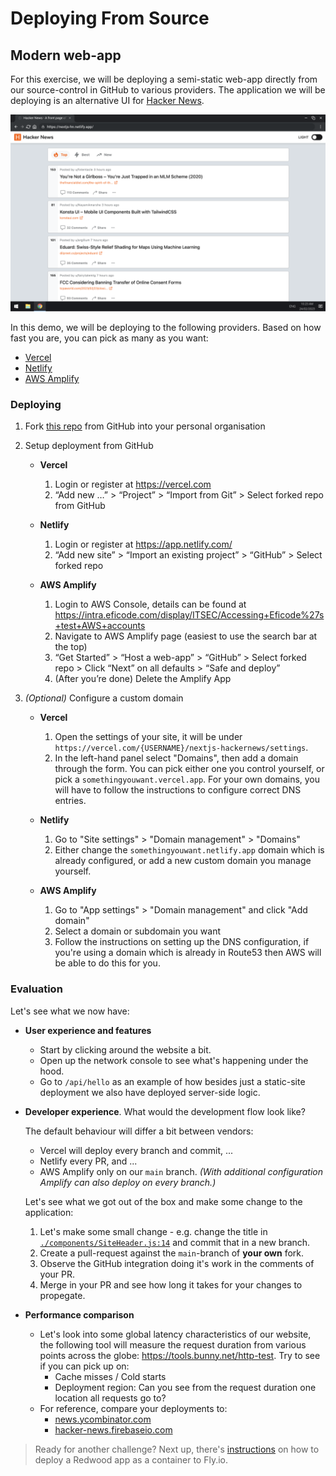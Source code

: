 # Deploying From Source

## Modern web-app

For this exercise, we will be deploying a semi-static web-app directly from our source-control in GitHub to various providers.
The application we will be deploying is an alternative UI for [Hacker News](https://news.ycombinator.com/).

![Screenshot](./imgs/hn-netlify.png)

In this demo, we will be deploying to the following providers. Based on how fast you are, you can pick as many as you want:

- [Vercel](https://vercel.com)
- [Netlify](https://netlify.com)
- [AWS Amplify](https://aws.amazon.com/amplify/)

### Deploying

1. Fork [this repo](https://github.com/Addono/nextjs-hackernews) from GitHub into your personal organisation
2. Setup deployment from GitHub

   - **Vercel**

     1. Login or register at https://vercel.com
     2. “Add new …” > “Project” > “Import from Git” > Select forked repo from GitHub

   - **Netlify**

     1. Login or register at https://app.netlify.com/
     2. “Add new site” > “Import an existing project” > “GitHub” > Select forked repo

   - **AWS Amplify**

     1. Login to AWS Console, details can be found at https://intra.eficode.com/display/ITSEC/Accessing+Eficode%27s+test+AWS+accounts
     2. Navigate to AWS Amplify page (easiest to use the search bar at the top)
     3. “Get Started” > “Host a web-app” > “GitHub” > Select forked repo > Click “Next” on all defaults > “Safe and deploy”
     4. (After you’re done) Delete the Amplify App

3. _(Optional)_ Configure a custom domain

   - **Vercel**

     1. Open the settings of your site, it will be under `https://vercel.com/{USERNAME}/nextjs-hackernews/settings`.
     2. In the left-hand panel select "Domains", then add a domain through the form. You can pick either one you control yourself, or pick a `somethingyouwant.vercel.app`. For your own domains, you will have to follow the instructions to configure correct DNS entries.

   - **Netlify**

     1. Go to "Site settings" > "Domain management" > "Domains"
     2. Either change the `somethingyouwant.netlify.app` domain which is already configured, or add a new custom domain you manage yourself.

   - **AWS Amplify**

     1. Go to "App settings" > "Domain management" and click "Add domain"
     2. Select a domain or subdomain you want
     3. Follow the instructions on setting up the DNS configuration, if you're using a domain which is already in Route53 then AWS will be able to do this for you.

### Evaluation

Let's see what we now have:

- **User experience and features**

  - Start by clicking around the website a bit.
  - Open up the network console to see what's happening under the hood.
  - Go to `/api/hello` as an example of how besides just a static-site deployment we also have deployed server-side logic.

- **Developer experience**. What would the development flow look like?

  The default behaviour will differ a bit between vendors:

  - Vercel will deploy every branch and commit, ...
  - Netlify every PR, and ...
  - AWS Amplify only on our `main` branch. _(With additional configuration Amplify can also deploy on every branch.)_

  Let's see what we got out of the box and make some change to the application:

  1. Let's make some small change - e.g. change the title in [`./components/SiteHeader.js:14`](https://github.com/Addono/nextjs-hackernews/blob/9fd6baf1b6c4dfea2186b0b21d7eab1868c8b809/components/SiteHeader.js#L14) and commit that in a new branch.
  2. Create a pull-request against the `main`-branch of **your own** fork.
  3. Observe the GitHub integration doing it's work in the comments of your PR.
  4. Merge in your PR and see how long it takes for your changes to propegate.

- **Performance comparison**
  - Let's look into some global latency characteristics of our website, the following tool will measure the request duration from various points across the globe: https://tools.bunny.net/http-test. Try to see if you can pick up on:
    - Cache misses / Cold starts
    - Deployment region: Can you see from the request duration one location all requests go to?
  - For reference, compare your deployments to:
    - [news.ycombinator.com](https://tools.bunny.net/http-test?query=https://news.ycombinator.com/)
    - [hacker-news.firebaseio.com](https://tools.bunny.net/http-test?query=https://hacker-news.firebaseio.com)

<!--
    - But, does this actually matter? Most browser's come with build-in website performance checking tools. In Chrome that would be Lighthouse.
      - To open Lighthouse in Chrome: "Options" > "More Tools" > "Developer Tools" > "Lighthouse"
      - Run a test by clicking "Analyze page load"
-->

> Ready for another challenge? Next up, there's [instructions](./redwood-app.md) on how to deploy a Redwood app as a container to Fly.io.